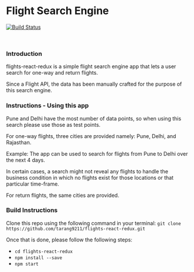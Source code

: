 # Flight Search Engine

[![Build Status](https://travis-ci.org/tarang9211/flights-react-redux.svg?branch=master)](https://travis-ci.org/tarang9211/flights-react-redux)

<br />

### Introduction
flights-react-redux is a simple flight search engine app that lets a user search for one-way and return flights.

Since a Flight API, the data has been manually crafted for the purpose of this search engine.


### Instructions - Using this app
Pune and Delhi have the most number of data points, so when using this search please use those as test points.

For one-way flights, three cities are provided namely: Pune, Delhi, and Rajasthan.

Example: The app can be used to search for flights from Pune to Delhi over the next 4 days.

In certain cases, a search might not reveal any flights to handle the business condition in which no flights exist for those locations or that particular time-frame.

For return flights, the same cities are provided.


### Build Instructions
Clone this repo using the following command in your terminal:
`git clone https://github.com/tarang9211/flights-react-redux.git`

Once that is done, please follow the following steps:
- `cd flights-react-redux`
- `npm install --save`
- `npm start`
